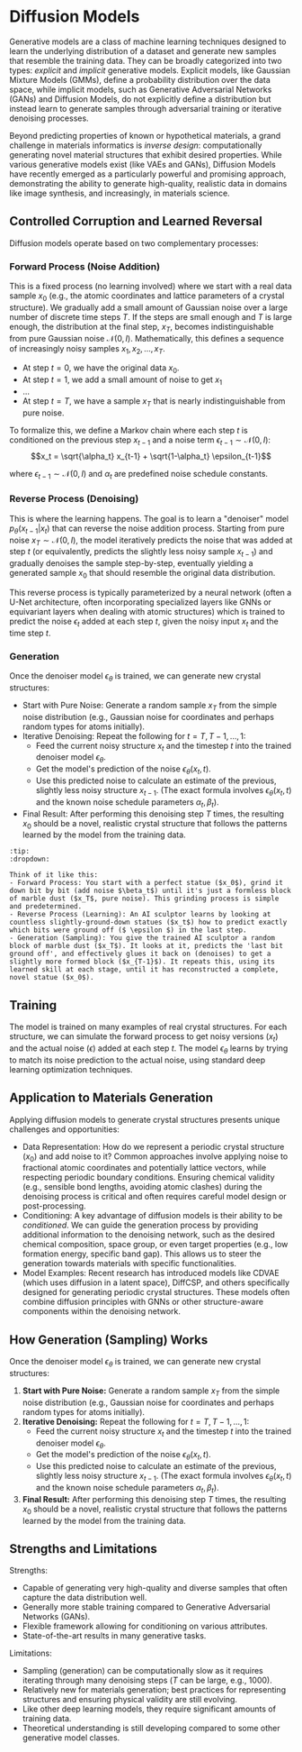 # Diffusion Models
Generative models are a class of machine learning techniques designed to learn the underlying distribution of a dataset and generate new samples that resemble the training data. They can be broadly categorized into two types: *explicit* and *implicit* generative models. Explicit models, like Gaussian Mixture Models (GMMs), define a probability distribution over the data space, while implicit models, such as Generative Adversarial Networks (GANs) and Diffusion Models, do not explicitly define a distribution but instead learn to generate samples through adversarial training or iterative denoising processes.

Beyond predicting properties of known or hypothetical materials, a grand challenge in materials informatics is *inverse design*: computationally generating novel material structures that exhibit desired properties. While various generative models exist (like VAEs and GANs), Diffusion Models have recently emerged as a particularly powerful and promising approach, demonstrating the ability to generate high-quality, realistic data in domains like image synthesis, and increasingly, in materials science.

## Controlled Corruption and Learned Reversal

Diffusion models operate based on two complementary processes:

### Forward Process (Noise Addition)
This is a fixed process (no learning involved) where we start with a real data sample $x_0$ (e.g., the atomic coordinates and lattice parameters of a crystal structure). We gradually add a small amount of Gaussian noise over a large number of discrete time steps $T$. If the steps are small enough and $T$ is large enough, the distribution at the final step, $x_T$, becomes indistinguishable from pure Gaussian noise $\mathcal{N}(0, I)$. Mathematically, this defines a sequence of increasingly noisy samples $x_1, x_2, \dots, x_T$.

- At step $t=0$, we have the original data $x_0$.
- At step $t=1$, we add a small amount of noise to get $x_1$
- ...
- At step $t=T$, we have a sample $x_T$ that is nearly indistinguishable from pure noise.

To formalize this, we define a Markov chain where each step $t$ is conditioned on the previous step $x_{t-1}$ and a noise term $\epsilon_{t-1} \sim \mathcal{N}(0, I)$:
$$x_t = \sqrt{\alpha_t} x_{t-1} + \sqrt{1-\alpha_t} \epsilon_{t-1}$$

where $\epsilon_{t-1} \sim \mathcal{N}(0, I)$ and $\alpha_t$ are predefined noise schedule constants.

### Reverse Process (Denoising)
This is where the learning happens. The goal is to learn a "denoiser" model $p_\theta(x_{t-1} | x_t)$ that can reverse the noise addition process. Starting from pure noise $x_T \sim \mathcal{N}(0, I)$, the model iteratively predicts the noise that was added at step $t$ (or equivalently, predicts the slightly less noisy sample $x_{t-1}$) and gradually denoises the sample step-by-step, eventually yielding a generated sample $x_0$ that should resemble the original data distribution. 

This reverse process is typically parameterized by a neural network (often a U-Net architecture, often incorporating specialized layers like GNNs or equivariant layers when dealing with atomic structures) which is trained to predict the noise $\epsilon_t$ added at each step $t$, given the noisy input $x_t$ and the time step $t$. 


### Generation
Once the denoiser model $\epsilon_\theta$ is trained, we can generate new crystal structures:

- Start with Pure Noise: Generate a random sample $x_T$ from the simple noise distribution (e.g., Gaussian noise for coordinates and perhaps random types for atoms initially).
- Iterative Denoising: Repeat the following for $t = T, T-1, \dots, 1$:
    - Feed the current noisy structure $x_t$ and the timestep $t$ into the trained denoiser model $\epsilon_\theta$.
    - Get the model's prediction of the noise $\epsilon_\theta(x_t, t)$.
    - Use this predicted noise to calculate an estimate of the previous, slightly less noisy structure $x_{t-1}$. (The exact formula involves $\epsilon_\theta(x_t, t)$ and the known noise schedule parameters $\alpha_t, \beta_t$).
- Final Result: After performing this denoising step $T$ times, the resulting $x_0$ should be a novel, realistic crystal structure that follows the patterns learned by the model from the training data.


```{admonition} Analogy: Sculpting from Marble
:tip:
:dropdown:

Think of it like this:
- Forward Process: You start with a perfect statue ($x_0$), grind it down bit by bit (add noise $\beta_t$) until it's just a formless block of marble dust ($x_T$, pure noise). This grinding process is simple and predetermined.
- Reverse Process (Learning): An AI sculptor learns by looking at countless slightly-ground-down statues ($x_t$) how to predict exactly which bits were ground off ($ \epsilon $) in the last step.
- Generation (Sampling): You give the trained AI sculptor a random block of marble dust ($x_T$). It looks at it, predicts the 'last bit ground off', and effectively glues it back on (denoises) to get a slightly more formed block ($x_{T-1}$). It repeats this, using its learned skill at each stage, until it has reconstructed a complete, novel statue ($x_0$).
```

## Training
The model is trained on many examples of real crystal structures. For each structure, we can simulate the forward process to get noisy versions ($x_t$) and the actual noise ($\epsilon$) added at each step $t$. The model $\epsilon_\theta$ learns by trying to match its noise prediction to the actual noise, using standard deep learning optimization techniques.

## Application to Materials Generation

Applying diffusion models to generate crystal structures presents unique challenges and opportunities:

- Data Representation: How do we represent a periodic crystal structure ($x_0$) and add noise to it? Common approaches involve applying noise to fractional atomic coordinates and potentially lattice vectors, while respecting periodic boundary conditions. Ensuring chemical validity (e.g., sensible bond lengths, avoiding atomic clashes) during the denoising process is critical and often requires careful model design or post-processing.
- Conditioning: A key advantage of diffusion models is their ability to be *conditioned*. We can guide the generation process by providing additional information to the denoising network, such as the desired chemical composition, space group, or even target properties (e.g., low formation energy, specific band gap). This allows us to steer the generation towards materials with specific functionalities.
- Model Examples: Recent research has introduced models like CDVAE (which uses diffusion in a latent space), DiffCSP, and others specifically designed for generating periodic crystal structures. These models often combine diffusion principles with GNNs or other structure-aware components within the denoising network.


## How Generation (Sampling) Works

Once the denoiser model $\epsilon_\theta$ is trained, we can generate new crystal structures:

1.  **Start with Pure Noise:** Generate a random sample $x_T$ from the simple noise distribution (e.g., Gaussian noise for coordinates and perhaps random types for atoms initially).
2.  **Iterative Denoising:** Repeat the following for $t = T, T-1, \dots, 1$:
    *   Feed the current noisy structure $x_t$ and the timestep $t$ into the trained denoiser model $\epsilon_\theta$.
    *   Get the model's prediction of the noise $\epsilon_\theta(x_t, t)$.
    *   Use this predicted noise to calculate an estimate of the previous, slightly less noisy structure $x_{t-1}$. (The exact formula involves $\epsilon_\theta(x_t, t)$ and the known noise schedule parameters $\alpha_t, \beta_t$).
3.  **Final Result:** After performing this denoising step $T$ times, the resulting $x_0$ should be a novel, realistic crystal structure that follows the patterns learned by the model from the training data.


##  Strengths and Limitations

Strengths:
- Capable of generating very high-quality and diverse samples that often capture the data distribution well.
- Generally more stable training compared to Generative Adversarial Networks (GANs).
- Flexible framework allowing for conditioning on various attributes.
- State-of-the-art results in many generative tasks.

Limitations:
- Sampling (generation) can be computationally slow as it requires iterating through many denoising steps ($T$ can be large, e.g., 1000).
- Relatively new for materials generation; best practices for representing structures and ensuring physical validity are still evolving.
- Like other deep learning models, they require significant amounts of training data.
- Theoretical understanding is still developing compared to some other generative model classes.